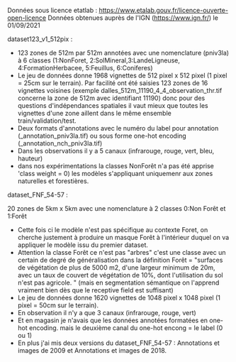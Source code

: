 Données sous licence etatlab : https://www.etalab.gouv.fr/licence-ouverte-open-licence
Données obtenues auprès de l'IGN (https://www.ign.fr/) le 01/09/2021

dataset123_v1_512pix :

- 123 zones de 512m par 512m annotées avec une nomenclature (pniv3la) à 6 classes (1:NonForet, 2:SolMineral,3:LandeLigneuse, 4:FormationHerbacee, 5:Feuillus, 6:Coniferes)
- Le jeu de données donne 1968 vignettes de 512 pixel x 512 pixel (1 pixel = 25cm sur le terrain). Par facilité ont été saisies 123 zones de 16 vignettes voisines (exemple dalles_512m_11190_4_4_observation_thr.tif concerne la zone de 512m avec identifiant 11190) donc pour des questions d'indépendances spatiales il vaut mieux que toutes les vignettes d'une zone aillent dans le même ensemble train/validation/test.
- Deux formats d'annotations avec le numéro du label pour annotation (_annotation_pniv3la.tif) ou sous forme one-hot encoding (_annotation_nch_pniv3la.tif)
- Dans les observations il y a 5 canaux (infrarouge, rouge, vert, bleu, hauteur)
- dans nos expérimentations la classes NonForêt n'a pas été apprise 'class weight = 0) les modèles s'appliquant uniquemenr aux zones naturelles et forestières.


dataset_FNF_54-57 :

20 zones de 5km x 5km avec une nomenclature à 2 classes 0:Non Forêt et 1:Forêt
- Cette fois ci le modèle n'est pas spécifique au contexte Foret, on cherche justement à produire un masque Forêt à l'intérieur duquel on va appliquer le modèle issu du premier dataset.
- Attention la classe Forêt ce n'est pas "arbres" c'est une classe avec un certain de degré de généralisation dans la définition Forêt = "surfaces de végétation de plus de 5000 m2, d'une largeur minimum de 20m, avec un taux de couvert de végétation de 10%, dont l'utilisation du sol n'est pas agricole.  " (mais en segmentation sémantique on l'apprend vraiment bien dès que le receptive field est suffisant)
- Le jeu de données donne 1620 vignettes de 1048 pixel x 1048 pixel (1 pixel = 50cm sur le terrain).
- En observation il n'y a que 3 canaux (infrarouge, rouge, vert)
- Et en magasin je n'avais que les données annotées formatées en one-hot encoding. mais le deuxième canal du one-hot encong = le label (0 ou 1)
- En plus j'ai mis deux versions du dataset_FNF_54-57 : Annotations et images de 2009 et Annotations et images de 2018.


